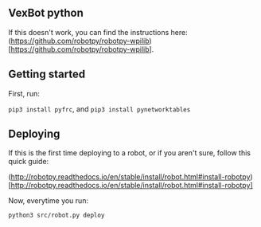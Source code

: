 ## VexBot python

If this doesn't work, you can find the instructions here: (https://github.com/robotpy/robotpy-wpilib)[https://github.com/robotpy/robotpy-wpilib].

## Getting started

First, run:

`pip3 install pyfrc`, and `pip3 install pynetworktables`

## Deploying

If this is the first time deploying to a robot, or if you aren't sure, follow this quick guide:

(http://robotpy.readthedocs.io/en/stable/install/robot.html#install-robotpy)[http://robotpy.readthedocs.io/en/stable/install/robot.html#install-robotpy]

Now, everytime you run:

`python3 src/robot.py deploy`
